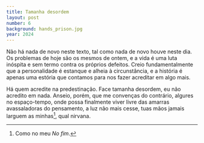 ```yaml
---
title: Tamanha desordem
layout: post
number: 6
background: hands_prison.jpg
year: 2024
---
```


Não há nada de novo neste texto, tal como nada de novo houve neste dia. Os problemas de hoje são os mesmos de ontem, e a vida é uma luta inóspita e sem termo contra os próprios defeitos. Creio fundamentalmente que a personalidade é estanque e alheia à circunstância, e a história é apenas uma estória que contamos para nos fazer acreditar em algo mais.

Há quem acredite na predestinação. Face tamanha desordem, eu não acredito em nada. Anseio, porém, que me convenças do contrário, algures no espaço-tempo, onde possa finalmente viver livre das amarras avassaladoras do pensamento, a luz não mais cesse, tuas mãos jamais larguem as minhas[^1], qual nirvana.

[^1]: Como no meu *No fim*.